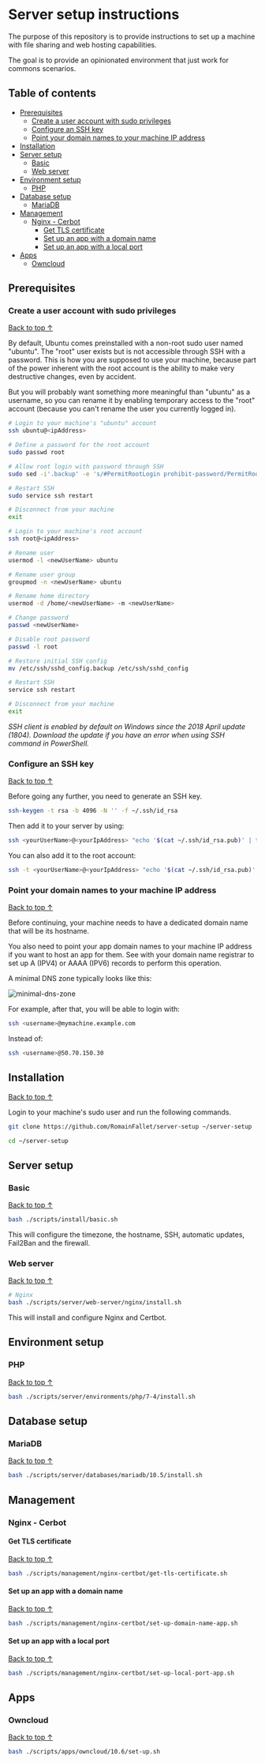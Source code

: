 # Server setup instructions

The purpose of this repository is to provide instructions
to set up a machine with file sharing and web hosting capabilities.

The goal is to provide an opinionated environment that just work for commons scenarios.

## Table of contents

- [Prerequisites](#prerequisites)
  - [Create a user account with sudo privileges](#create-a-user-account-with-sudo-privileges)
  - [Configure an SSH key](#configure-an-ssh-key)
  - [Point your domain names to your machine IP address](#point-your-domain-names-to-your-machine-ip-address)
- [Installation](#installation)
- [Server setup](#server-setup)
  - [Basic](#basic)
  - [Web server](#web-server)
- [Environment setup](#environment-setup)
  - [PHP](#php)
- [Database setup](#database-setup)
  - [MariaDB](#mariadb)
- [Management](#management)
  - [Nginx - Cerbot](#nginx---cerbot)
    - [Get TLS certificate](#get-tls-certificate)
    - [Set up an app with a domain name](#set-up-an-app-with-a-domain-name)
    - [Set up an app with a local port](#set-up-an-app-with-a-local-port)
- [Apps](#apps)
  - [Owncloud](#owncloud)

## Prerequisites

### Create a user account with sudo privileges

[Back to top ↑](#table-of-contents)

By default, Ubuntu comes preinstalled with a non-root sudo user named "ubuntu".
The "root" user exists but is not accessible through SSH with a password.
This is how you are supposed to use your machine, because
part of the power inherent with the root account is the
ability to make very destructive changes, even by accident.

But you will probably want something more meaningful
than "ubuntu" as a username, so you can rename it by
enabling temporary access to the "root" account
(because you can't rename the user you currently logged in).

<!-- markdownlint-disable MD013 -->
```bash
# Login to your machine's "ubuntu" account
ssh ubuntu@<ipAddress>

# Define a password for the root account
sudo passwd root

# Allow root login with password through SSH
sudo sed -i'.backup' -e 's/#PermitRootLogin prohibit-password/PermitRootLogin yes/g' /etc/ssh/sshd_config

# Restart SSH
sudo service ssh restart

# Disconnect from your machine
exit

# Login to your machine's root account
ssh root@<ipAddress>

# Rename user
usermod -l <newUserName> ubuntu

# Rename user group
groupmod -n <newUserName> ubuntu

# Rename home directory
usermod -d /home/<newUserName> -m <newUserName>

# Change password
passwd <newUserName>

# Disable root password
passwd -l root

# Restore initial SSH config
mv /etc/ssh/sshd_config.backup /etc/ssh/sshd_config

# Restart SSH
service ssh restart

# Disconnect from your machine
exit
```
<!-- markdownlint-enable MD013 -->

_SSH client is enabled by default on Windows since the 2018 April update (1804).
Download the update if you have an error when using SSH command in PowerShell._

### Configure an SSH key

[Back to top ↑](#table-of-contents)

Before going any further, you need to generate an SSH key.

```bash
ssh-keygen -t rsa -b 4096 -N '' -f ~/.ssh/id_rsa
```

Then add it to your server by using:

<!-- markdownlint-disable MD013 -->
```bash
ssh <yourUserName>@<yourIpAddress> "echo '$(cat ~/.ssh/id_rsa.pub)' | tee -a ~/.ssh/authorized_keys > /dev/null"
```
<!-- markdownlint-enable MD013 -->

You can also add it to the root account:

<!-- markdownlint-disable MD013 -->
```bash
ssh -t <yourUserName>@<yourIpAddress> "echo '$(cat ~/.ssh/id_rsa.pub)' | sudo tee -a /root/.ssh/authorized_keys > /dev/null"
```
<!-- markdownlint-enable MD013 -->

### Point your domain names to your machine IP address

[Back to top ↑](#table-of-contents)

Before continuing, your machine needs to have a dedicated domain name
that will be its hostname.

You also need to point your app domain names to your machine IP address
if you want to host an app for them. See with your domain name registrar
to set up A (IPV4) or AAAA (IPV6) records to perform this operation.

A minimal DNS zone typically looks like this:

![minimal-dns-zone](https://user-images.githubusercontent.com/6952638/84637979-ae703b00-aef6-11ea-8343-0f2036609a6c.png)

For example, after that, you will be able to login with:

```bash
ssh <username>@mymachine.example.com
```

Instead of:

```bash
ssh <username>@50.70.150.30
```

## Installation

[Back to top ↑](#table-of-contents)

Login to your machine's sudo user and run the following commands.

```bash
git clone https://github.com/RomainFallet/server-setup ~/server-setup

cd ~/server-setup
```

## Server setup

### Basic

[Back to top ↑](#table-of-contents)

```bash
bash ./scripts/install/basic.sh
```

This will configure the timezone, the hostname, SSH, automatic updates,
Fail2Ban and the firewall.

### Web server

[Back to top ↑](#table-of-contents)

```bash
# Nginx
bash ./scripts/server/web-server/nginx/install.sh
```

This will install and configure Nginx and Certbot.

## Environment setup

### PHP

[Back to top ↑](#table-of-contents)

```bash
bash ./scripts/server/environments/php/7-4/install.sh
```

## Database setup

### MariaDB

[Back to top ↑](#table-of-contents)

```bash
bash ./scripts/server/databases/mariadb/10.5/install.sh
```

## Management

### Nginx - Cerbot

#### Get TLS certificate

[Back to top ↑](#table-of-contents)

```bash
bash ./scripts/management/nginx-certbot/get-tls-certificate.sh
```

#### Set up an app with a domain name

[Back to top ↑](#table-of-contents)

```bash
bash ./scripts/management/nginx-certbot/set-up-domain-name-app.sh
```

#### Set up an app with a local port

[Back to top ↑](#table-of-contents)

```bash
bash ./scripts/management/nginx-certbot/set-up-local-port-app.sh
```

## Apps

### Owncloud

[Back to top ↑](#table-of-contents)

```bash
bash ./scripts/apps/owncloud/10.6/set-up.sh
```
